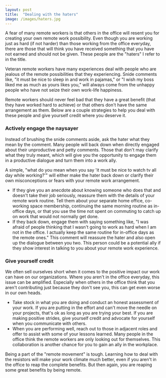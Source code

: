 ```yaml
---
layout: post
title:  "Dealing with the haters"
image: /images/haters.jpg
---
```


A fear of many remote workers is that others in the office will resent you for creating your own remote work possibility. Even though you are working just as hard (if not harder) than those working from the office everyday, there are those that will think you have received something that you have not earned and should not be given. These people are the "haters" I refer to in the title. 

Veteran remote workers have many experiences deal with people who are jealous of the remote possibilities that they experiencing. Snide comments like, "it must be nice to sleep in and work in pajamas," or "I wish my boss liked me as much as yours likes you," will always come from the unhappy people who have not seize their own work-life happiness.

Remote workers should never feel bad that they have a great benefit (that they have worked hard to achieve) or that others don't have the same arrangement as them. Below are a couple strategies to help you deal with these people and give yourself credit where you deserve it. 

###  Actively engage the naysayer

Instead of brushing the snide comments aside, ask the hater what they mean by the comment. Many people will back down when directly engaged about their unproductive and petty comments. Those that don't may clarify what they truly meant, which will give you the opportunity to engage them in a productive dialogue and turn them into a work ally.

A simple, "what do you mean when you say 'it must be nice to watch tv all day while working?'" will either make the hater back down or clarify their own misconceptions or fears with your remote work arrangement.
 * If they give you an anecdote about knowing someone who does that and doesn't take their job seriously, reassure them with the details of your remote work routine. Tell them about your separate home office, co-working space membership, continuing the same morning routine as in-office days, or that you use the time not spent on commuting to catch up on work that would not normally get done. 
 * If they back down, engage them with saying something like, "I was afraid of people thinking that I wasn't going to work as hard when I am not in the office. I actually keep the same routine for in-office days as the remote ones." This comment will reassure the hater and also open up the dialogue between you two. This person could be a potential ally if they show interest in talking to you about your remote work experience.

### Give yourself credit

We often sell ourselves short when it comes to the positive impact our work can have on our organizations. Where you aren't in the office everyday, this issue can be amplified. Especially when others in the office think that you aren't contributing just because they don't see you, this can get even worse in our own heads.
 * Take stock in what you are doing and conduct an honest assessment of your work. If you are putting in the effort and can't move the needle on your projects, that's ok as long as you are trying your best. If you are making positive strides, give yourself credit and advocate for yourself when you communicate with others.
 * When you are performing well, reach out to those in adjacent roles and offer to assist with some of your lessons learned. Many people in the office think the remote workers are only looking out for themselves.  This collaboration is another chance for you to gain an ally in the workplace.

Being a part of the "remote movement" is tough. Learning how to deal with the resistors will make your work climate much better, even if you aren't in the office to reap the complete benefits. But then again, you are reaping some great benefits by being remote.

